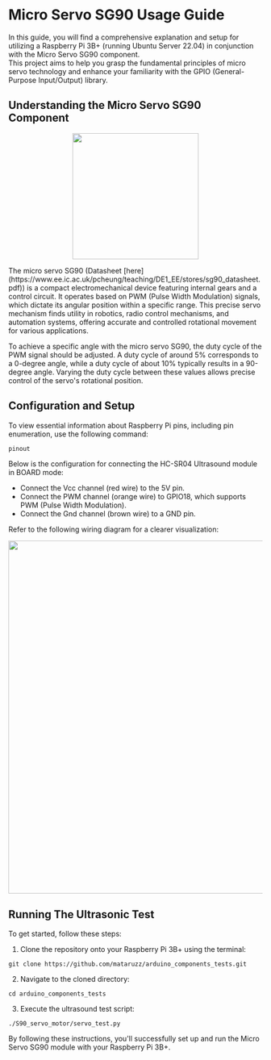# Micro Servo SG90 Usage Guide
In this guide, you will find a comprehensive explanation and setup for utilizing a Raspberry Pi 3B+ (running Ubuntu Server 22.04) in conjunction with the Micro Servo SG90 component.\
This project aims to help you grasp the fundamental principles of micro servo technology and enhance your familiarity with the GPIO (General-Purpose Input/Output) library.

## Understanding the Micro Servo SG90 Component
<p align="center">
  <img width = "250" src="https://github.com/mataruzz/arduino_components_tests/blob/main/S90_servo_motor/images/micro-servo-motor-sg90.jpg">
</p>
The micro servo SG90 (Datasheet [here](https://www.ee.ic.ac.uk/pcheung/teaching/DE1_EE/stores/sg90_datasheet.pdf)) is a compact electromechanical device featuring internal gears and a control circuit. It operates based on PWM (Pulse Width Modulation) signals, which dictate its angular position within a specific range. This precise servo mechanism finds utility in robotics, radio control mechanisms, and automation systems, offering accurate and controlled rotational movement for various applications.

To achieve a specific angle with the micro servo SG90, the duty cycle of the PWM signal should be adjusted. A duty cycle of around 5% corresponds to a 0-degree angle, while a duty cycle of about 10% typically results in a 90-degree angle. Varying the duty cycle between these values allows precise control of the servo's rotational position.

## Configuration and Setup
To view essential information about Raspberry Pi pins, including pin enumeration, use the following command:
```
pinout
```
Below is the configuration for connecting the HC-SR04 Ultrasound module in BOARD mode:
- Connect the Vcc channel (red wire) to the 5V pin.
- Connect the PWM channel (orange wire) to GPIO18, which supports PWM (Pulse Width Modulation).
- Connect the Gnd channel (brown wire) to a GND pin.

Refer to the following wiring diagram for a clearer visualization:
<p align="center">
  <img width = "700" src="https://github.com/mataruzz/arduino_components_tests/blob/main/S90_servo_motor/images/wiring_connection_S90_servo.png">
</p>

## Running The Ultrasonic Test
To get started, follow these steps:

1. Clone the repository onto your Raspberry Pi 3B+ using the terminal:
```  
git clone https://github.com/mataruzz/arduino_components_tests.git
```
2. Navigate to the cloned directory:
```
cd arduino_components_tests
```
3. Execute the ultrasound test script:
```
./S90_servo_motor/servo_test.py
```
By following these instructions, you'll successfully set up and run the Micro Servo SG90 module with your Raspberry Pi 3B+. 